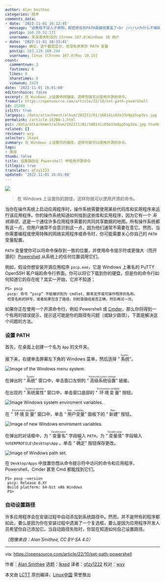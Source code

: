 ```yaml
---
author: Alan Smithee
categories: 技术
comments_data:
- date: '2022-11-01 16:12:45'
  message: "这教程不误人子弟啊，都把原有的PATH直接给覆盖了<br />\r\n为什么不编辑$PROFILE 给$env:PATH append添加需要的路径？"
  postip: 160.20.52.131
  username: 来自澳大利亚的 Chrome 107.0|Windows 10 用户
- date: '2022-11-01 16:33:41'
  message: 确实，这个截图显示，他没有原来的 PATH 变量
  postip: 183.129.169.244
  username: linux [Chrome 107.0|Mac 10.15]
count:
  commentnum: 2
  favtimes: 0
  likes: 0
  sharetimes: 0
  viewnum: 2429
date: '2022-11-01 16:01:00'
editorchoice: false
excerpt: 在 Windows 上设置你的路径，这样你就可以使用开源的命令。
fromurl: https://opensource.com/article/22/10/set-path-powershell
id: 15200
islctt: true
largepic: /data/attachment/album/202211/01/160141i03e33e8pp5xp3vs.jpg
permalink: /article-15200-1.html
pic: /data/attachment/album/202211/01/160141i03e33e8pp5xp3vs.jpg.thumb.jpg
related: []
reviewer: wxy
selector: lkxed
summary: 在 Windows 上设置你的路径，这样你就可以使用开源的命令。
tags:
- 路径
thumb: false
title: 设置路径在 Powershell 中使用开源命令
titlepic: true
translator: qfzy1233
updated: '2022-11-01 16:01:00'
---
```


![](/data/attachment/album/202211/01/160141i03e33e8pp5xp3vs.jpg)



> 
> 在 Windows 上设置你的路径，这样你就可以使用开源的命令。
> 
> 
> 


当你在操作系统上启动应用程序时，操作系统需要使用某些代码库和实用程序来运行该应用程序。你的操作系统知道如何找到这些库和实用程序，因为它有一个 *系统路径*，这是一个通往许多应用程序需要的共同共享数据的地图。所有操作系统都有这一点，但用户通常不会意识到这一点，因为他们通常不需要在意它。然而，当你需要编程或使用特殊的网络实用程序或命令时，你可能需要关心你自己的 `PATH` 变量配置。


`PATH` 变量使你可以将命令保存到一致的位置，并使用命令提示符或更强大（而开源的）[Powershell](https://opensource.com/article/18/2/powershell-people) 从系统上的任何位置调用它们。


例如，假设你想安装开源应用程序 `pscp.exe`，它是 Windows 上著名的 PuTTY OpenSSH 客户端的命令行界面。你可以将它下载到你的硬盘，但是你的命令行如何知道它的存在呢？其实一开始，它并不知道：



```
PS> pscp
 pscp: 命令 “pscp” 不能被识别为 cmdlet、脚本文件或可操作程序的名称。
 检查名称的拼写，或者如果包含了路径，则检查路径是否正确，然后再试一次。

```

如果你正在使用一个开源命令行，例如 Powershell 或 [Cmder](http://cmder.app/)，那么你将得到一个有用的错误提示，提示这可能是你的路径有问题（或缺少路径）。下面是解决这个问题的方法。


### 设置 PATH


首先，在桌面上创建一个名为 `App` 的文件夹。


接下来，右键单击屏幕左下角的 Windows 菜单，然后选择 “<ruby> 系统 <rt>  System </rt></ruby>”。


![Image of the Windows menu system.](/data/attachment/album/202211/01/160244rlkp49lql18sgq9s.jpg)


在弹出的 “<ruby> 系统 <rt>  System </rt></ruby>” 窗口中，单击窗口左侧的 “<ruby> 高级系统设置 <rt>  Advanced system settings </rt></ruby>” 链接。


在出现的 “<ruby> 系统属性 <rt>  System properties </rt></ruby>” 窗口中，单击窗口底部的 “<ruby> 环境变量 <rt>  Environment variables </rt></ruby>” 按钮。


![Image Windows system enviroment variables.](/data/attachment/album/202211/01/160250idgpgpg2i5upzpke.jpg)


在 “<ruby> 环境变量 <rt>  Environment variables </rt></ruby>” 窗口中，单击 “<ruby> 用户变量 <rt>  User variables </rt></ruby>” 面板下的 “<ruby> 新建 <rt>  New </rt></ruby>” 按钮。


![Image of new Windows enviroment variables.](/data/attachment/album/202211/01/160300oibjeibbuxz8u7ph.jpg)


在弹出的对话框中，为 “<ruby> 变量名 <rt>  Variable name </rt></ruby>” 字段输入 `PATH`，为 “<ruby> 变量值 <rt>  Variable value </rt></ruby>” 字段输入 `%USERPROFILE\Desktop\App` 。单击 “<ruby> 确定 <rt>  OK </rt></ruby>” 按钮保存更改。


![Image of Windows path set.](/data/attachment/album/202211/01/160308x09fli3j2i8231dl.jpg)


在 `Desktop/Apps` 中放置你想从命令提示符中访问的命令和应用程序，Powershell、Cmder 甚至 Cmd 都能找到它们。



```
PS> pscp –version
 pscp: Release 0.XY
 Build platform: 64-bit x86 Windows
 PS>

```

### 自动设置路径


许多应用程序会在安装过程中自动添加到系统路径中。然而，并不是所有的程序都如此，要么是因为你在安装过程中遗漏了一个复选框，要么是因为应用程序开发人员希望你自己添加它。当自动路径失败时，你现在知道如何自己设置路径。


*（图像来自：Alan Smithee, CC BY-SA 4.0）*




---


via: <https://opensource.com/article/22/10/set-path-powershell>


作者：[Alan Smithee](https://opensource.com/users/alansmithee) 选题：[lkxed](https://github.com/lkxed) 译者：[qfzy1222](https://github.com/qfzy1233) 校对：[wxy](https://github.com/wxy)


本文由 [LCTT](https://github.com/LCTT/TranslateProject) 原创编译，[Linux中国](https://linux.cn/) 荣誉推出